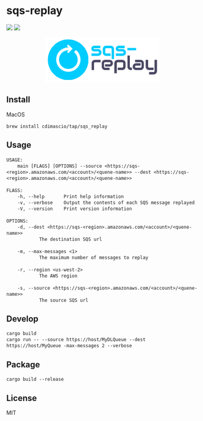 # sqs-replay
[![](https://img.shields.io/badge/install-homebrew-yellow)](#) [![](https://img.shields.io/badge/license-MIT-blue.svg)](#license)

<p align="center">
<img src="https://raw.githubusercontent.com/cdimascio/sqs-replay/main/assets/sqs-replay-logo.png"/>
</p>

## Install

MacOS

```shell
brew install cdimascio/tap/sqs_replay
```

## Usage

```shell
USAGE:
    main [FLAGS] [OPTIONS] --source <https://sqs-<region>.amazonaws.com/<account>/<quene-name>> --dest <https://sqs-<region>.amazonaws.com/<account>/<quene-name>>

FLAGS:
    -h, --help       Print help information
    -v, --verbose    Output the contents of each SQS message replayed
    -V, --version    Print version information

OPTIONS:
    -d, --dest <https://sqs-<region>.amazonaws.com/<account>/<quene-name>>
            The destination SQS url

    -m, --max-messages <1>
            The maximum number of messages to replay

    -r, --region <us-west-2>
            The AWS region

    -s, --source <https://sqs-<region>.amazonaws.com/<account>/<quene-name>>
            The source SQS url
```

## Develop

```shell
cargo build
cargo run -- --source https://host/MyDLQueue --dest https://host/MyQueue -max-messages 2 --verbose
```

## Package

```shell
cargo build --release
```

## License 
MIT

